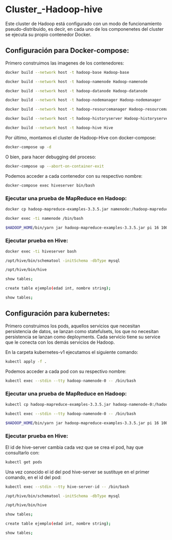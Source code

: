 # Cluster_-Hadoop-hive

Este cluster de Hadoop está configurado con un modo de funcionamiento pseudo-distribuido, es decir, en cada uno de los componenetes del cluster se ejecuta su propio contenedor Docker.

## Configuración para Docker-compose:

Primero construimos las imagenes de los contenedores:

```bash
docker build --network host -t hadoop-base Hadoop-base

docker build --network host -t hadoop-namenode Hadoop-namenode

docker build --network host -t hadoop-datanode Hadoop-datanode

docker build --network host -t hadoop-nodemanager Hadoop-nodemanager

docker build --network host -t hadoop-resourcemanager Hadoop-resourcemanager

docker build --network host -t hadoop-historyserver Hadoop-historyserver

docker build --network host -t hadoop-hive Hive
```

Por último, montamos el cluster de Hadoop-Hive con docker-compose:

```bash
docker-compose up -d
```

O bien, para hacer debugging del proceso: 

```bash
docker-compose up --abort-on-container-exit
```

Podemos acceder a cada contenedor con su respectivo nombre:

```bash
docker-compose exec hiveserver bin/bash
 ```

### Ejecutar una prueba de MapReduce en Hadoop:

```bash
docker cp hadoop-mapreduce-examples-3.3.5.jar namenode:/hadoop-mapreduce-examples-3.3.5.jar

docker exec -ti namenode /bin/bash

$HADOOP_HOME/bin/yarn jar hadoop-mapreduce-examples-3.3.5.jar pi 16 1000
```

### Ejecutar prueba en Hive:

```bash
docker exec -ti hiveserver bash

/opt/hive/bin/schematool -initSchema -dbType mysql

/opt/hive/bin/hive

show tables;

create table ejemplo(edad int, nombre string);

show tables;
```

## Configuración para kubernetes:

Primero construimos los pods, aquellos servicios que necesitan persistencia de datos, se lanzan como statefulsets, los que no necesitan persistencia
se lanzan como deployments. Cada servicio tiene su service que le conecta con los demás servicios de Hadoop.

En la carpeta kubernetes-v1 ejecutamos el siguiente comando:

```bash
kubectl apply -f .
```

Podemos acceder a cada pod con su respectivo nombre:

```bash
kubectl exec --stdin --tty hadoop-namenode-0 -- /bin/bash
```

### Ejecutar una prueba de MapReduce en Hadoop:

```bash
kubectl cp hadoop-mapreduce-examples-3.3.5.jar hadoop-namenode-0:/hadoop-mapreduce-examples-3.3.5.jar

kubectl exec --stdin --tty hadoop-namenode-0 -- /bin/bash

$HADOOP_HOME/bin/yarn jar hadoop-mapreduce-examples-3.3.5.jar pi 16 1000
```

### Ejecutar prueba en Hive:

El id de hive-server cambia cada vez que se crea el pod, hay que consultarlo con:

```bash
kubectl get pods
```

Una vez conocido el id del pod hive-server se sustituye en el primer comando, en el id del pod:

```bash
kubectl exec --stdin --tty hive-server-id -- /bin/bash

/opt/hive/bin/schematool -initSchema -dbType mysql

/opt/hive/bin/hive

show tables;

create table ejemplo(edad int, nombre string);

show tables;
```
